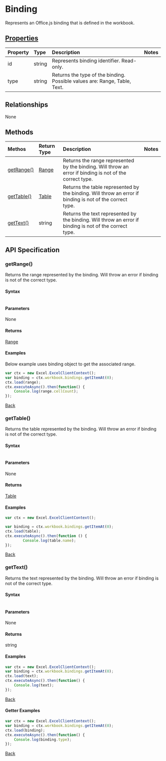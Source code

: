 # Binding

Represents an Office.js binding that is defined in the workbook.

## [Properties](#getter-examples)
| Property       | Type    |Description|Notes |
|:---------------|:--------|:----------|:-----|
|id|string|Represents binding identifier. Read-only.||
|type|string|Returns the type of the binding. Possible values are: Range, Table, Text.||

## Relationships
None

## Methods

| Methos           | Return Type    |Description|Notes |
|:---------------|:--------|:----------|:-----|
|[getRange()](#getrange)|[Range](range.md)|Returns the range represented by the binding. Will throw an error if binding is not of the correct type.||
|[getTable()](#gettable)|[Table](table.md)|Returns the table represented by the binding. Will throw an error if binding is not of the correct type.||
|[getText()](#gettext)|string|Returns the text represented by the binding. Will throw an error if binding is not of the correct type.||

## API Specification

### getRange()
Returns the range represented by the binding. Will throw an error if binding is not of the correct type.

#### Syntax
```jsbindingObject.getRange();
```

#### Parameters
None

#### Returns
[Range](range.md)

#### Examples
Below example uses binding object to get the associated range.

```js
var ctx = new Excel.ExcelClientContext();
var binding = ctx.workbook.bindings.getItemAt(0);
ctx.load(range);
ctx.executeAsync().then(function() {
	Console.log(range.cellCount);
});
```


[Back](#methods)

### getTable()
Returns the table represented by the binding. Will throw an error if binding is not of the correct type.

#### Syntax
```jsbindingObject.getTable();
```

#### Parameters
None

#### Returns
[Table](table.md)

#### Examples
```js
var ctx = new Excel.ExcelClientContext();

var binding = ctx.workbook.bindings.getItemAt(0);
ctx.load(table);
ctx.executeAsync().then(function () {
		Console.log(table.name);
});
```


[Back](#methods)

### getText()
Returns the text represented by the binding. Will throw an error if binding is not of the correct type.

#### Syntax
```jsbindingObject.getText();
```

#### Parameters
None

#### Returns
string

#### Examples

```js
var ctx = new Excel.ExcelClientContext();
var binding = ctx.workbook.bindings.getItemAt(0);
ctx.load(text);
ctx.executeAsync().then(function() {
	Console.log(text);
});
```


[Back](#methods)

#### Getter Examples

```js
var ctx = new Excel.ExcelClientContext();
var binding = ctx.workbook.bindings.getItemAt(0);
ctx.load(binding);
ctx.executeAsync().then(function() {
	Console.log(binding.type);
});
```
[Back](#properties)

